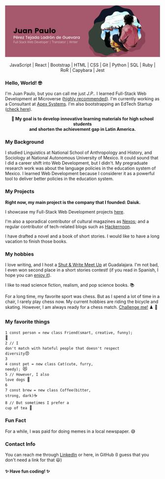 
<p style="text-align: center;"><img src='./addbanner.png' alt='Juan Paulo Pérez Tejada Ladrón de Guevara. Full-Stack Web Developer, Writer and Translator'></p>
<p align="center">JavaScript | React | Bootstrap | HTML | CSS | Git | Python | SQL | Ruby | RoR | Capybara | Jest </p>
 
### Hello, World! :nerd_face:

I'm Juan Paulo, but you can call me just *J.P.*. I learned Full-Stack Web Development at Microverse ([highly recommended](https://www.microverse.org/?grsf=6h9fw6)). I'm currently working as a Consultant at [Apex Systems](https://www.apexsystems.com/). I'm also bootstrapping an EdTech Startup ([check here](https://daiuk.com.mx)). 

**<p align="center"> :dart: My goal is to develop innovative learning materials for high school students <br>and shorten the achievement gap in Latin America.</p>**
 
### My Background

I studied Linguistics at National School of Anthropology and History, and Sociology at National Autonomous University of Mexico. It could sound that I did a career shift into Web Development, but I didn't. My pregraduate research work was about the language policies in the education system of Mexico. I learned Web Development because I considerer it as a powerful tool to deliver better policies in the education system.

### My Projects

**Right now, my main project is the company that I founded: Daiuk.**

I showcase my Full-Stack Web Development projects [here](http://juanpaulo.xyz).

I'm also a sporadical contributor of cultural magazines as [Nexos](https://cultura.nexos.com.mx/author/juan-paulo-perez-tejada/); and a regular contributor of tech-related blogs such as [Hackernoon](https://hackernoon.com/u/maclenn77). 

I have drafted a novel and a book of short stories. I would like to have a long vacation to finish those books.

### My hobbies

 I love writing, and I host a [Shut & Write Meet Up](https://www.meetup.com/shutupandwriteguadalajara/events/290908296/) at Guadalajara. I'm not bad, I even won second place in a short stories contest! (if you read in Spanish, I hope you can [enjoy it](http://www.puntodepartida.unam.mx/index.php/1087-no-0203/1918-0203-la-cronica-como-antidoto-las-batallas-en-xoco-juan-paulo-perez-tejada)). 

I like to read science fiction, realism, and pop science books. 📚

For a long time, my favorite sport was chess. But as I spend a lot of time in a chair, I rarely play chess now. My current hobbies are riding the bicycle and skating. However, I am always ready for a chess match. [Challenge me!](https://www.chess.com/member/jpaulopapas) ♟️ 🦾

### My favorite things

<code>1 const person = new class Friend(smart, creative, funny);            </code>:smiling_face_with_three_hearts:<br> 
<code>2 // I don't match with hateful people that doesn't respect diversity</code>:angry:<br> 
<code>3                                                                     </code><br>
<code>4 const pet = new class Cat(cute, furry, needy);                      </code>:heart_eyes_cat:<br> 
<code>5 // However, I also love dogs                                         </code>:dog:<br>
<code>6                                                    </code><br>
<code>7 const brew = new class Coffee(bitter, strong, dark)</code>:coffee:<br>
<code>8 // But sometimes I prefer a cup of tea </code>:tea:<br>

### Fun Fact

For a while, I was paid for doing memes in a local newspaper. :sweat_smile:

### Contact Info

You can reach me through [LinkedIn](https://www.linkedin.com/in/juanpaulopereztejada/es-es?originalSubdomain=mx) or here, in GitHub (I guess that you don't need a link for that :smiley:)

####  ✨ Have fun coding! ✨

<!--
**Maclenn77/Maclenn77** is a ✨ _special_ ✨ repository because its `README.md` (this file) appears on your GitHub profile.

Here are some ideas to get you started:

- 🔭 I’m currently working on ...
- 🌱 I’m currently learning ...
- 👯 I’m looking to collaborate on ...
- 🤔 I’m looking for help with ...
- 💬 Ask me about ...
- 📫 How to reach me: ...
- 😄 Pronouns: ...
- ⚡ Fun fact: ...
-->
